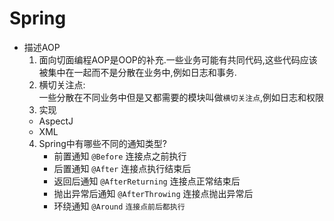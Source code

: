 # Spring

- 描述AOP
  1. 面向切面编程AOP是OOP的补充.一些业务可能有共同代码,这些代码应该被集中在一起而不是分散在业务中,例如日志和事务.
  2. 横切关注点:  
     一些分散在不同业务中但是又都需要的模块叫做`横切关注点`,例如日志和权限
  3. 实现
    - AspectJ
    - XML
  4. Spring中有哪些不同的通知类型?  
     - 前置通知 `@Before` 连接点之前执行
     - 后置通知 `@After`  连接点执行结束后
     - 返回后通知 `@AfterReturning` 连接点正常结束后
     - 抛出异常后通知 `@AfterThrowing` 连接点抛出异常后
     - 环绕通知 `@Around` `连接点前后都执行`
